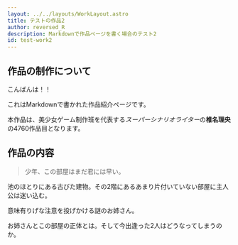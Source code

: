 ```yaml
---
layout: ../../layouts/WorkLayout.astro
title: テストの作品2
author: reversed_R
description: Markdownで作品ページを書く場合のテスト2
id: test-work2
---
```


## 作品の制作について

こんばんは！！

これはMarkdownで書かれた作品紹介ページです。

本作品は、美少女ゲーム制作班を代表する*スーパーシナリオライター*の**椎名理央**の4760作品目となります。

## 作品の内容

> 少年、この部屋はまだ君には早い。

池のほとりにある古びた建物。その2階にあるあまり片付いていない部屋に主人公は迷い込む。

意味有りげな注意を投げかける謎のお姉さん。

お姉さんとこの部屋の正体とは。そして今出逢った2人はどうなってしまうのか。
